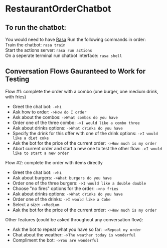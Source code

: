 # RestaurantOrderChatbot  
   
## To run the chatbot:  
You would need to have [Rasa](https://rasa.com/docs/rasa/installation/)
Run the following commands in order:  
Train the chatbot: `rasa train`  
Start the actions server: `rasa run actions`  
On a seperate terminal run chatbot interface: `rasa shell`  
   
## Conversation Flows Gauranteed to Work for Testing  
Flow #1: complete the order with a combo (one burger, one medium drink, with fries)  
- Greet the chat bot: `->hi`
- Ask how to order: `->How do I order`
- Ask about the combos: `->What combos do you have`
- Order one of the three combo: `->I would like a combo three`  
- Ask about drinks options: `->What drinks do you have`
- Specify the drink for this offer with one of the drink options: `->I would like a diet coke`
- Ask the bot for the price of the current order: `->How much is my order`  
- Abort current order and start a new one to test the other flow: `->I would like to start a new order`
    
     
Flow #2: complete the order with items directly  
- Greet the chat bot: `->hi`
- Ask about burgers: `->What burgers do you have`
- Order one of the three burgers: `->I would like a double double`
- Choose "no fires" options for the order: `->no fries`
- Ask about drinks options: `->What drinks do you have`
- Order one of the drinks: `->I would like a Coke`
- Select a size: `->Medium`
- Ask the bot for the price of the current order: `->How much is my order`
   
Other features (could be asked throughout any conversation flow):   
- Ask the bot to repeat what you have so far: `->Repeat my order`
- Chat about the weather: `->The weather today is wonderful`
- Compliment the bot: `->You are wonderful` 

